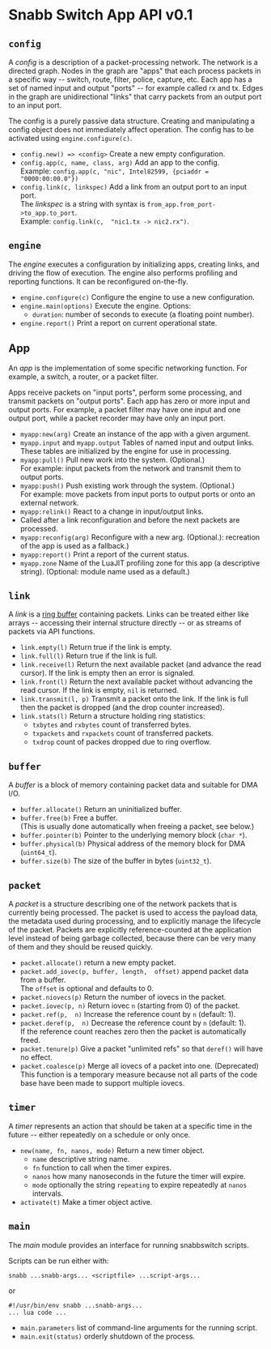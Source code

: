 # Snabb Switch App API v0.1

## `config`

A *config* is a description of a packet-processing network. The
network is a directed graph. Nodes in the graph are "apps" that each
process packets in a specific way -- switch, route, filter, police,
capture, etc. Each app has a set of named input and output "ports" --
for example called rx and tx. Edges in the graph are unidirectional
"links" that carry packets from an output port to an input port.

The config is a purely passive data structure. Creating and
manipulating a config object does not immediately affect operation.
The config has to be activated using `engine.configure(c)`.

* `config.new() => <config>` Create a new empty configuration.
* `config.app(c, name, class, arg)` Add an app to the config.  
  Example: `config.app(c, "nic", Intel82599, {pciaddr = "0000:00:00.0"})`
* `config.link(c, linkspec)` Add a link from an output port to an
  input port.  
  The *linkspec* is a string with syntax is
  `from_app.from_port->to_app.to_port`.  
  Example: `config.link(c,  "nic1.tx -> nic2.rx")`.

## `engine`

The *engine* executes a configuration by initializing apps, creating
links, and driving the flow of execution. The engine also performs
profiling and reporting functions. It can be reconfigured on-the-fly.

* `engine.configure(c)` Configure the engine to use a new configuration.
* `engine.main(options)` Execute the engine. Options:
    * `duration`: number of seconds to execute (a floating point number).
* `engine.report()` Print a report on current operational state.

## App

An *app* is the implementation of some specific networking function. For example, a switch, a router, or a packet filter.

Apps receive packets on "input ports", perform some processing, and transmit
packets on "output ports". Each app has zero or more input and output
ports. For example, a packet filter may have one input and one output
port, while a packet recorder may have only an input port.

* `myapp:new(arg)` Create an instance of the app with a given argument.
* `myapp.input` and `myapp.output` Tables of named input and output links.  
  These tables are initialized by the engine for use in processing.
* `myapp:pull()` Pull new work into the system. (Optional.)  
  For example: input packets from the network and transmit them to output ports.
* `myapp:push()` Push existing work through the system. (Optional.)  
  For example: move packets from input ports to output ports or onto an external network.
* `myapp:relink()` React to a change in input/output links.  
* Called after a link reconfiguration and before the next packets are processed.
* `myapp:reconfig(arg)` Reconfigure with a new arg. (Optional.): recreation of the app is used as a fallback.)
* `myapp:report()` Print a report of the current status.
* `myapp.zone` Name of the LuaJIT profiling zone for this app (a descriptive string). (Optional: module name used as a default.)

## `link`

A *link* is a [ring buffer](http://en.wikipedia.org/wiki/Circular_buffer)
containing packets. Links can be treated either like arrays --
accessing their internal structure directly -- or as streams of
packets via API functions.

* `link.empty(l)` Return true if the link is empty.
* `link.full(l)` Return true if the link is full.
* `link.receive(l)` Return the next available packet (and advance the read cursor). If the link is empty then an error is signaled.
* `link.front(l)` Return the next available packet without advancing the read cursor.  If the link is empty, `nil` is returned.
* `link.transmit(l, p)` Transmit a packet onto the link. If the link is full then the packet is dropped (and the drop counter increased).
* `link.stats(l)` Return a structure holding ring statistics:
    * `txbytes` and `rxbytes` count of transferred bytes.
    * `txpackets` and `rxpackets` count of transferred packets.
    * `txdrop` count of packes dropped due to ring overflow.

## `buffer`

A *buffer* is a block of memory containing packet data and suitable for DMA I/O.

* `buffer.allocate()` Return an uninitialized buffer.
* `buffer.free(b)` Free a buffer.  
  (This is usually done automatically when freeing a packet, see below.)
* `buffer.pointer(b)` Pointer to the underlying memory block (`char *`).
* `buffer.physical(b)` Physical address of the memory block for DMA (`uint64_t`).
* `buffer.size(b)` The size of the buffer in bytes (`uint32_t`).

## `packet`

A *packet* is a structure describing one of the network packets that
is currently being processed. The packet is used to access the payload
data, the metadata used during processing, and to explicitly manage
the lifecycle of the packet. Packets are explicitly reference-counted
at the application level instead of being garbage collected, because
there can be very many of them and they should be reused quickly.

* `packet.allocate()` return a new empty packet.
* `packet.add_iovec(p, buffer, length,  offset)` append packet data from a buffer.  
  The `offset` is optional and defaults to 0.
* `packet.niovecs(p)` Return the number of iovecs in the packet.
* `packet.iovec(p, n)` Return iovec `n` (starting from 0) of the packet.
* `packet.ref(p,  n)` Increase the reference count by `n` (default: 1).
* `packet.deref(p,  n)` Decrease the reference count by `n` (default: 1).  
  If the reference count reaches zero then the packet is automatically freed.
* `packet.tenure(p)` Give a packet "unlimited refs" so that `deref()` will have no effect.
* `packet.coalesce(p)` Merge all iovecs of a packet into one. (Deprecated)  
  This function is a temporary measure because not all parts of the code base have been made to support multiple iovecs.

## `timer`

A *timer* represents an action that should be taken at a specific time
in the future -- either repeatedly on a schedule or only once.

* `new(name, fn, nanos, mode)` Return a new timer object.
    * `name` descriptive string name.
    * `fn` function to call when the timer expires.
    * `nanos` how many nanoseconds in the future the timer will expire.
    * `mode` optionally the string `repeating` to expire repeatedly at `nanos` intervals.
* `activate(t)` Make a timer object active.

## `main`

The *main* module provides an interface for running snabbswitch scripts.

Scripts can be run either with:

    snabb ...snabb-args... <scriptfile> ...script-args...

or

    #!/usr/bin/env snabb ...snabb-args...
    ... lua code ...

* `main.parameters` list of command-line arguments for the running script.
* `main.exit(status)` orderly shutdown of the process.

